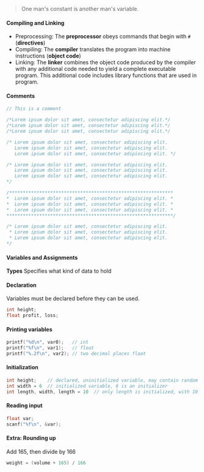> One man's constant is another man's variable.

#### Compiling and Linking
- Preprocessing: The **preprocessor** obeys commands that begin with `#` (**directives**)
- Compiling: The **compiler** translates the program into machine instructions (**object code**)
- Linking: The **linker** combines the object code produced by the compiler with any additional code needed to yield a complete executable program. This additional code includes library functions that are used in program.

#### Comments
```c
// This is a comment

/*Lorem ipsum dolor sit amet, consectetur adipiscing elit.*/
/*Lorem ipsum dolor sit amet, consectetur adipiscing elit.*/
/*Lorem ipsum dolor sit amet, consectetur adipiscing elit.*/

/* Lorem ipsum dolor sit amet, consectetur adipiscing elit.
   Lorem ipsum dolor sit amet, consectetur adipiscing elit.
   Lorem ipsum dolor sit amet, consectetur adipiscing elit. */

/* Lorem ipsum dolor sit amet, consectetur adipiscing elit.
   Lorem ipsum dolor sit amet, consectetur adipiscing elit.
   Lorem ipsum dolor sit amet, consectetur adipiscing elit.
*/

/************************************************************
*  Lorem ipsum dolor sit amet, consectetur adipiscing elit. *
*  Lorem ipsum dolor sit amet, consectetur adipiscing elit. *
*  Lorem ipsum dolor sit amet, consectetur adipiscing elit. *
*************************************************************/

/* Lorem ipsum dolor sit amet, consectetur adipiscing elit.
 * Lorem ipsum dolor sit amet, consectetur adipiscing elit.
 * Lorem ipsum dolor sit amet, consectetur adipiscing elit.
*/
```

#### Variables and Assignments
**Types**
Specifies what kind of data to hold

#### Declaration
Variables must be declared before they can be used.
```c
int height;
float profit, loss;
```

#### Printing variables
```c
printf("%d\n", var0);   // int
printf("%f\n", var1);   // float
printf("%.2f\n", var2); // two decimal places float
```

#### Initialization
```c
int height;    // declared, uninitialized variable, may contain random value
int width = 6  // initialized variable, 6 is an initializer
int length, width, length = 10  // only length is initialized, with 10
```

#### Reading input
```c
float var;
scanf("%f\n", &var);
```

#### Extra: Rounding up
Add 165, then divide by 166
```c
weight = (volume + 165) / 166
```
